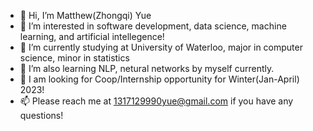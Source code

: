 - 👋 Hi, I’m Matthew(Zhongqi) Yue
- 👀 I’m interested in software development, data science, machine learning, and artificial intellegence!
- 🌱 I’m currently studying at University of Waterloo, major in computer science, minor in statistics
- 💞️ I’m also learning NLP, netural networks by myself currently. 
- 👀 I am looking for Coop/Internship opportunity for Winter(Jan-April) 2023!
- 📫 Please reach me at 1317129990yue@gmail.com if you have any questions!

<!---
Zhongqi0402/Zhongqi0402 is a ✨ special ✨ repository because its `README.md` (this file) appears on your GitHub profile.
You can click the Preview link to take a look at your changes.
--->
